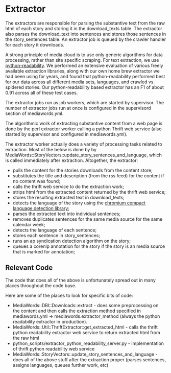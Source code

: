 Extractor
=========
 
The extractors are responsible for parsing the substantive text from the raw html of each story and storing it in the
download_texts table.  The extractor also parses the download_text into sentences and stores those sentences in the
story_sentences table.  An extractor job is queued by the crawler handler for each story it downloads.

A strong principle of media cloud is to use only generic algorithms for data processing, rather than site specific
scraping.  For text extraction, we use [python-readability](https://github.com/timbertson/python-readability).  We
performed an extensive evaluation of various freely available extraction libraries, along with our own home brew
extractor we had been using for years, and found that python-readability performed best for our data across all
different media sets, languages, and crawled vs. spidered stories.  Our python-readability based extractor has an F1
of about 0.91 across all of these test cases.

The extractor jobs run as job workers, which are started by supervisor.  The number of extractor jobs run at once
is configured in the supervisord section of mediawords.yml.

The algorithmic work of extracting substantive content from a web page is done by the perl extractor worker calling a
python Thrift  web service (also started by supervisor and configured in mediawords.yml).

The extractor worker actually does a variety of processing tasks related to extraction.  Most of the below is done by
by MediaWords::StoryVectors::update_story_sentences_and_language, which is called immediately after extraction.
Altogether, the extractor:

* pulls the content for the stories downloads from the content store;
* substitutes the title and description (from the rss feed) for the content if no content was found;
* calls the thrift web service to do the extraction work;
* strips html from the extracted content returned by the thrift web service;
* stores the resulting extracted text in download_texts;
* detects the language of the story using the [chromium compact language
  detection library](https://github.com/mikemccand/chromium-compact-language-detector);
* parses the extracted text into individual sentences;
* removes duplicates sentences for the same media source for the same calendar week;
* detects the language of each sentence;
* stores each sentence in story_sentences;
* runs an ap syndication detection algorithm on the story;
* queues a corenlp annotation for the story if the story is an media source that is marked for annotation;

Relevant Code
-------------

The code that does all of the above is unfortunately spread out in many places throughout the code base.

Here are some of the places to look for specific bits of code:

* MediaWords::DBI::Downloads::extract - does some preprocessing on the content and then calls
the extraction method specified in mediawords.yml -> mediawords.extractor_method (always the python readability
extractor in production).
* MediaWords::Util::ThriftExtractor::get_extracted_html - calls the thrift python readability extractor web service
to return extracted html from the raw html
* python_scripts/extractor_python_readability_server.py - implementation of thrift python readability web service
* MediaWords::StoryVectors::update_story_sentences_and_language - does all of the above stuff after the extraction
proper (parses sentences, assigns languages, queues further work, etc)
